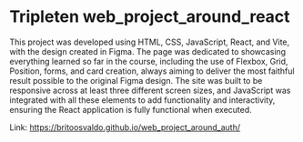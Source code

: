 # Tripleten web_project_around_react

This project was developed using HTML, CSS, JavaScript, React, and Vite, with the design created in Figma. The page was dedicated to showcasing everything learned so far in the course, including the use of Flexbox, Grid, Position, forms, and card creation, always aiming to deliver the most faithful result possible to the original Figma design. The site was built to be responsive across at least three different screen sizes, and JavaScript was integrated with all these elements to add functionality and interactivity, ensuring the React application is fully functional when executed.

Link: https://britoosvaldo.github.io/web_project_around_auth/

